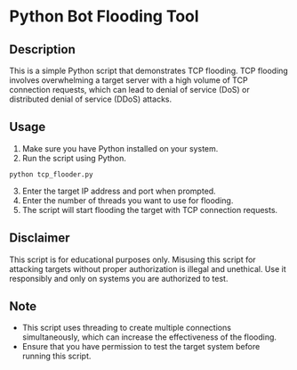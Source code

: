 #  Python Bot Flooding Tool

## Description
This is a simple Python script that demonstrates TCP flooding. TCP flooding involves overwhelming a target server with a high volume of TCP connection requests, which can lead to denial of service (DoS) or distributed denial of service (DDoS) attacks.

## Usage
1. Make sure you have Python installed on your system.
2. Run the script using Python.

```
python tcp_flooder.py

```

3. Enter the target IP address and port when prompted.
4. Enter the number of threads you want to use for flooding.
5. The script will start flooding the target with TCP connection requests.

## Disclaimer
This script is for educational purposes only. Misusing this script for attacking targets without proper authorization is illegal and unethical. Use it responsibly and only on systems you are authorized to test.

## Note
- This script uses threading to create multiple connections simultaneously, which can increase the effectiveness of the flooding.
- Ensure that you have permission to test the target system before running this script.

